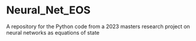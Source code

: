 # Neural_Net_EOS
A repository for the Python code from a 2023 masters research project on neural networks as equations of state
   

